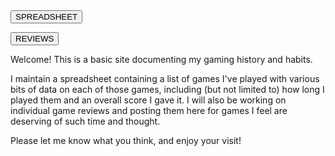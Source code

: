 <form action="http://crykitty.github.io/spreadsheet.html">
    <input type="submit" value="SPREADSHEET" />
</form>

<form action="http://crykitty.github.io/reviews.html">
    <input type="submit" value="REVIEWS" />
</form>

Welcome! This is a basic site documenting my gaming history and habits. 


I maintain a spreadsheet containing a list of games I've played with various bits of data on each of those games, including (but not limited to) how long I played them and an overall score I gave it. I will also be working on individual game reviews and posting them here for games I feel are deserving of such time and thought.


Please let me know what you think, and enjoy your visit!

